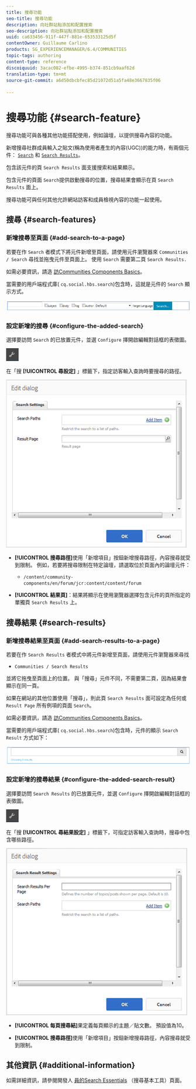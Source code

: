 ```yaml
---
title: 搜尋功能
seo-title: 搜尋功能
description: 向社群站點添加和配置搜索
seo-description: 向社群站點添加和配置搜索
uuid: ca633456-911f-447f-881e-653533125d5f
contentOwner: Guillaume Carlino
products: SG_EXPERIENCEMANAGER/6.4/COMMUNITIES
topic-tags: authoring
content-type: reference
discoiquuid: 3acac082-efbe-4995-b374-851cb9aaf62d
translation-type: tm+mt
source-git-commit: a6d50dbcbfec85d21072d51a5fa48e3667835f06

---
```



# 搜尋功能 {#search-feature}

搜尋功能可與各種其他功能搭配使用，例如論壇，以提供搜尋內容的功能。

新增搜尋社群成員輸入之貼文(稱為使用者產生的內容(UGC))的能力時，有兩個元件： [`Search`](#search-features) 和 [`Search Results`](#search-results)。

包含該元件的頁 `Search Results` 面支援搜索和結果顯示。

包含元件的頁面 `Search`提供啟動搜尋的位置，搜尋結果會顯示在頁 `Search Results` 面上。

搜尋功能可與任何其他允許網站訪客和成員檢視內容的功能一起使用。

## 搜尋 {#search-features}

### 新增搜尋至頁面 {#add-search-to-a-page}

若要在作 `Search` 者模式下將元件新增至頁面，請使用元件瀏覽器來 `Communities / Search` 尋找並拖曳元件至頁面上。 使用 `Search` 需要第二頁 `Search Results.`

如需必要資訊，請造 [訪Communities Components Basics](basics.md)。

當需要的用戶端程式庫( `cq.social.hbs.search`)包含時，這就是元件的 `Search` 顯示方式。

![chlimage_1-373](assets/chlimage_1-373.png)

### 設定新增的搜尋 {#configure-the-added-search}

選擇要訪問 `Search` 的已放置元件，並選 `Configure` 擇開啟編輯對話框的表徵圖。

![chlimage_1-374](assets/chlimage_1-374.png)

在「搜 **[!UICONTROL 尋設定]** 」標籤下，指定訪客輸入查詢時要搜尋的路徑。

![chlimage_1-375](assets/chlimage_1-375.png)

* **[!UICONTROL 搜尋路徑]**&#x200B;使用「新增項目」按鈕新增搜尋路徑，內容搜尋就受到限制。 例如，若要將搜尋限制在特定論壇，請選取位於頁面內的論壇元件：

   * `/content/community-components/en/forum/jcr:content/content/forum`

* **[!UICONTROL 結果頁]**：結果將顯示在使用瀏覽器選擇包含元件的頁所指定的單獨頁 `Search Results` 上。

## 搜尋結果 {#search-results}

### 新增搜尋結果至頁面 {#add-search-results-to-a-page}

若要在作 `Search Results` 者模式中將元件新增至頁面，請使用元件瀏覽器來尋找

* `Communities / Search Results`

並將它拖曳至頁面上的位置。 與「搜尋」元件不同，不需要第二頁，因為結果會顯示在同一頁。

如果在網站的其他位置使用「搜尋」，則此頁 `Search Results` 面可設定為任何或 `Result Page` 所有例項的頁面 `Search`。

如需必要資訊，請造 [訪Communities Components Basics](basics.md)。

當需要的用戶端程式庫( `cq.social.hbs.search`)包含時，元件的顯示 `Search Result` 方式如下：

![chlimage_1-376](assets/chlimage_1-376.png)

### 設定新增的搜尋結果 {#configure-the-added-search-result}

選擇要訪問 `Search Results` 的已放置元件，並選 `Configure` 擇開啟編輯對話框的表徵圖。

![chlimage_1-377](assets/chlimage_1-377.png)

在「搜 **[!UICONTROL 尋結果設定]** 」標籤下，可指定訪客輸入查詢時，搜尋中包含哪些路徑。

![chlimage_1-378](assets/chlimage_1-378.png)

* **[!UICONTROL 每頁搜尋結]**&#x200B;果定義每頁顯示的主題／貼文數。 預設值為10。

* **[!UICONTROL 搜尋路徑]**&#x200B;使用「新增項目」按鈕新增搜尋路徑，內容搜尋就受到限制。

## 其他資訊 {#additional-information}

如需詳細資訊，請參閱開發人 [員的Search Essentials](search-implementation.md) （搜尋基本工具）頁面。
